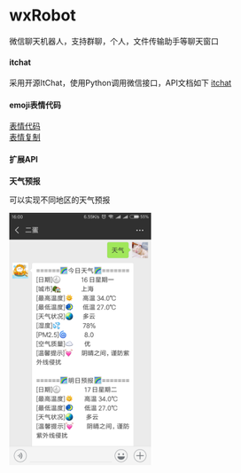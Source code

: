 
# wxRobot  

微信聊天机器人，支持群聊，个人，文件传输助手等聊天窗口  


#### itchat
采用开源ItChat，使用Python调用微信接口，API文档如下
[itchat](http://itchat.readthedocs.io/zh/latest/)

####  emoji表情代码
[表情代码](http://www.wqchat.com/emoji.html)   
[表情复制](http://www.oicqzone.com/tool/emoji/)


#### 扩展API
**天气预报**  

可以实现不同地区的天气预报

<img src="https://raw.githubusercontent.com/ChaosCoffee/wxRobot/master/docs/intro/image/weather.png" width=256 />






































